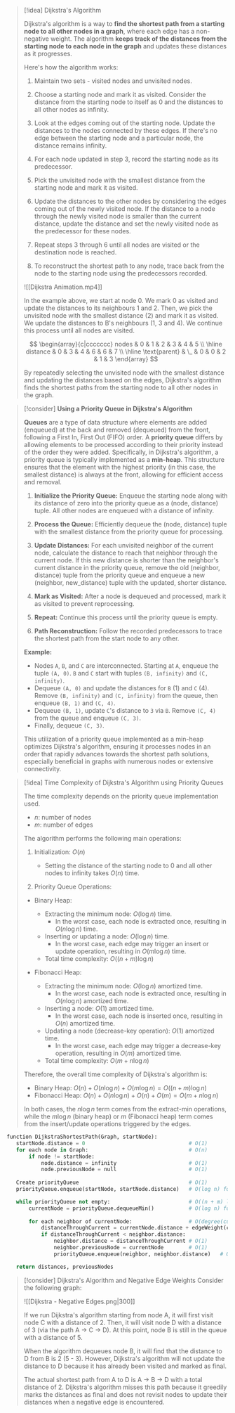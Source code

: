 

> [!idea] Dijkstra's Algorithm
>
> Dijkstra's algorithm is a way to **find the shortest path from a starting node to all other nodes in a graph**, where each edge has a non-negative weight. The algorithm **keeps track of the distances from the starting node to each node in the graph** and updates these distances as it progresses.
>
> Here's how the algorithm works:
> 1. Maintain two sets - visited nodes and unvisited nodes.
>
> 2. Choose a starting node and mark it as visited. Consider the distance from the starting node to itself as 0 and the distances to all other nodes as infinity.
>
> 3. Look at the edges coming out of the starting node. Update the distances to the nodes connected by these edges. If there's no edge between the starting node and a particular node, the distance remains infinity.
>
> 4. For each node updated in step 3, record the starting node as its predecessor.
>
> 5. Pick the unvisited node with the smallest distance from the starting node and mark it as visited.
>
> 6. Update the distances to the other nodes by considering the edges coming out of the newly visited node. If the distance to a node through the newly visited node is smaller than the current distance, update the distance and set the newly visited node as the predecessor for these nodes.
>
> 7. Repeat steps 3 through 6 until all nodes are visited or the destination node is reached.
>
> 8. To reconstruct the shortest path to any node, trace back from the node to the starting node using the predecessors recorded.
>
> ![[Dijkstra Animation.mp4]]
>
> In the example above, we start at node 0. We mark 0 as visited and update the distances to its neighbours 1 and 2. Then, we pick the unvisited node with the smallest distance (2) and mark it as visited. We update the distances to B's neighbours (1, 3 and 4). We continue this process until all nodes are visited.
> 
> $$
>\begin{array}{c|ccccccc}
>nodes & 0 & 1 & 2 & 3 & 4 & 5 \\
>\hline
>distance & 0 & 3 & 4 & 6 & 6 & 7 \\
>\hline
>\text{parent} & \_ & 0 & 0 & 2 & 1 & 3
>\end{array}
>$$
>
> By repeatedly selecting the unvisited node with the smallest distance and updating the distances based on the edges, Dijkstra's algorithm finds the shortest paths from the starting node to all other nodes in the graph.



> [!consider] **Using a Priority Queue in Dijkstra's Algorithm**
>
> **Queues** are a type of data structure where elements are added (enqueued) at the back and removed (dequeued) from the front, following a First In, First Out (FIFO) order. A **priority queue** differs by allowing elements to be processed according to their priority instead of the order they were added. Specifically, in Dijkstra's algorithm, a priority queue is typically implemented as a **min-heap**. This structure ensures that the element with the highest priority (in this case, the smallest distance) is always at the front, allowing for efficient access and removal.
>
> 1. **Initialize the Priority Queue:** Enqueue the starting node along with its distance of zero into the priority queue as a (node, distance) tuple. All other nodes are enqueued with a distance of infinity.
>
> 2. **Process the Queue:** Efficiently dequeue the (node, distance) tuple with the smallest distance from the priority queue for processing.
>
> 3. **Update Distances:** For each unvisited neighbor of the current node, calculate the distance to reach that neighbor through the current node. If this new distance is shorter than the neighbor's current distance in the priority queue, remove the old (neighbor, distance) tuple from the priority queue and enqueue a new (neighbor, new_distance) tuple with the updated, shorter distance.
>
> 4. **Mark as Visited:** After a node is dequeued and processed, mark it as visited to prevent reprocessing.
>
> 5. **Repeat:** Continue this process until the priority queue is empty.
>
> 6. **Path Reconstruction:** Follow the recorded predecessors to trace the shortest path from the start node to any other.
>
> **Example:**
> - Nodes `A`, `B`, and `C` are interconnected. Starting at `A`, enqueue the tuple `(A, 0)`. `B` and `C` start with tuples `(B, infinity)` and `(C, infinity)`.
> - Dequeue `(A, 0)` and update the distances for `B` (1) and `C` (4). Remove `(B, infinity)` and `(C, infinity)` from the queue, then enqueue `(B, 1)` and `(C, 4)`.
> - Dequeue `(B, 1)`, update `C`'s distance to `3` via `B`. Remove `(C, 4)` from the queue and enqueue `(C, 3)`.
> - Finally, dequeue `(C, 3)`.
>
> This utilization of a priority queue implemented as a min-heap optimizes Dijkstra's algorithm, ensuring it processes nodes in an order that rapidly advances towards the shortest path solutions, especially beneficial in graphs with numerous nodes or extensive connectivity.


> [!idea] Time Complexity of Dijkstra's Algorithm using Priority Queues
>
> The time complexity depends on the priority queue implementation used.
>
> - $n$: number of nodes
> - $m$: number of edges
>
> The algorithm performs the following main operations:
>
> 1. Initialization: $O(n)$
>    - Setting the distance of the starting node to 0 and all other nodes to infinity takes $O(n)$ time.
>
> 2. Priority Queue Operations:
> 	- Binary Heap:
> 	  - Extracting the minimum node: $O(\log n)$ time.
> 	    - In the worst case, each node is extracted once, resulting in $O(n \log n)$ time.
> 	  - Inserting or updating a node: $O(\log n)$ time.
> 	    - In the worst case, each edge may trigger an insert or update operation, resulting in $O(m \log n)$ time.
> 	  - Total time complexity: $O((n + m) \log n)$
>	
> 	- Fibonacci Heap:
> 	  - Extracting the minimum node: $O(\log n)$ amortized time.
> 	    - In the worst case, each node is extracted once, resulting in $O(n \log n)$ amortized time.
> 	  - Inserting a node: $O(1)$ amortized time.
> 	    - In the worst case, each node is inserted once, resulting in $O(n)$ amortized time.
> 	  - Updating a node (decrease-key operation): $O(1)$ amortized time.
> 	    - In the worst case, each edge may trigger a decrease-key operation, resulting in $O(m)$ amortized time.
> 	  - Total time complexity: $O(m + n \log n)$
>
> Therefore, the overall time complexity of Dijkstra's algorithm is:
>
> - Binary Heap: $O(n) + O(n \log n) + O(m \log n) = O((n + m) \log n)$
> - Fibonacci Heap: $O(n) + O(n \log n) + O(n) + O(m) = O(m + n \log n)$
>
> In both cases, the $n \log n$ term comes from the extract-min operations, while the $m \log n$ (binary heap) or $m$ (Fibonacci heap) term comes from the insert/update operations triggered by the edges.


```python
function DijkstraShortestPath(Graph, startNode):
   startNode.distance = 0                                 # O(1)
   for each node in Graph:                                # O(n)
       if node != startNode:
           node.distance = infinity                       # O(1)
           node.previousNode = null                       # O(1)
   
   Create priorityQueue                                   # O(1)
   priorityQueue.enqueue(startNode, startNode.distance)   # O(log n) for BH, O(1) for FH

   while priorityQueue not empty:                         # O((n + m) log n) BH, O(m + n log n) for FH
       currentNode = priorityQueue.dequeueMin()           # O(log n) for BH, O(log n) average for FH
       
       for each neighbor of currentNode:                  # O(degree(currentNode))
           distanceThroughCurrent = currentNode.distance + edgeWeight(currentNode, neighbor)   # O(1)
           if distanceThroughCurrent < neighbor.distance:
               neighbor.distance = distanceThroughCurrent # O(1)
               neighbor.previousNode = currentNode        # O(1)
               priorityQueue.enqueue(neighbor, neighbor.distance)   # O(log n) for BH, O(1) for FH

   return distances, previousNodes
```


> [!consider] Dijkstra's Algorithm and Negative Edge Weights
> Consider the following graph:
> 
> ![[Dijkstra - Negative Edges.png|300]]
> 
> If we run Dijkstra's algorithm starting from node A, it will first visit node C with a distance of 2. Then, it will visit node D with a distance of 3 (via the path A -> C -> D). At this point, node B is still in the queue with a distance of 5.
> 
> When the algorithm dequeues node B, it will find that the distance to D from B is 2 (5 - 3). However, Dijkstra's algorithm will not update the distance to D because it has already been visited and marked as final.
> 
> The actual shortest path from A to D is A -> B -> D with a total distance of 2. Dijkstra's algorithm misses this path because it greedily marks the distances as final and does not revisit nodes to update their distances when a negative edge is encountered.
> 


